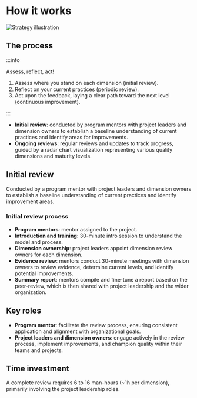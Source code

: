 # How it works

<img class="small" src="/img/quality-maturity-model/illustration-strategy.png" alt="Strategy illustration" />

## The process

:::info

Assess, reflect, act!

1.  Assess where you stand on each dimension (initial review).
1.  Reflect on your current practices (periodic review).
1.  Act upon the feedback, laying a clear path toward the next level (continuous improvement).

:::

-   **Initial review**: conducted by program mentors with project leaders and dimension owners to establish a baseline understanding of current practices and identify areas for improvements.
-   **Ongoing reviews**: regular reviews and updates to track progress, guided by a radar chart visualization representing various quality dimensions and maturity levels.

## Initial review

Conducted by a program mentor with project leaders and dimension owners to establish a baseline understanding of current practices and identify improvement areas.

### Initial review process

-   **Program mentors**: mentor assigned to the project.
-   **Introduction and training**: 30-minute intro session to understand the model and process.
-   **Dimension ownership**: project leaders appoint dimension review owners for each dimension.
-   **Evidence review**: mentors conduct 30-minute meetings with dimension owners to review evidence, determine current levels, and identify potential improvements.
-   **Summary report**: mentors compile and fine-tune a report based on the peer-review, which is then shared with project leadership and the wider organization.

## Key roles

-   **Program mentor**: facilitate the review process, ensuring consistent application and alignment with organizational goals.
-   **Project leaders and dimension owners**: engage actively in the review process, implement improvements, and champion quality within their teams and projects.

## Time investment

A complete review requires 6 to 16 man-hours (~1h per dimension), primarily involving the project leadership roles.
